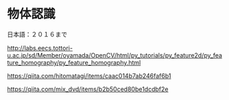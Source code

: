# 物体認識









日本語：２０１６まで

http://labs.eecs.tottori-u.ac.jp/sd/Member/oyamada/OpenCV/html/py_tutorials/py_feature2d/py_feature_homography/py_feature_homography.html

https://qiita.com/hitomatagi/items/caac014b7ab246faf6b1

https://qiita.com/mix_dvd/items/b2b50ced80be1dcdbf2e

